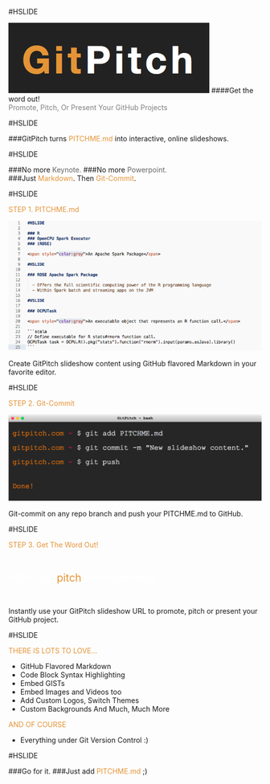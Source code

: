#HSLIDE

![LOGO](assets/gp-logo.png)
####Get the word out!
<br>
<span style="color:gray">Promote, Pitch, Or Present Your GitHub Projects</span>

#HSLIDE

###GitPitch turns <span style="color: #e49436; text-transform: none">PITCHME.md</span> into interactive, online slideshows.

#HSLIDE
<!-- .slide: data-autoslide="2000" -->

###No more <span style="color: #666666">Keynote.</span>
###<span class="fragment" data-fragment-index="1" data-autoslide="2000">No more <span style="color: #666666">Powerpoint.</span>
<br>
###<span class="fragment" data-fragment-index="2" data-autoslide="3000">Just <span style="color: #e49436">Markdown</span>. Then <span style="color: #e49436">Git-Commit</span>.</li>

#HSLIDE

<span style="color: #e49436">STEP 1. PITCHME.md</span>

![MARKDOWN](assets/markdown.png)

Create GitPitch slideshow content using GitHub flavored Markdown in your favorite editor.

#HSLIDE

<span style="color: #e49436">STEP 2. Git-Commit</span>

![TERMINAL](assets/terminal.png)

Git-commit on any repo branch and push your PITCHME.md to GitHub.

#HSLIDE

<span style="color: #e49436">STEP 3. Get The Word Out!</span>

<br>

<span style="font-size: 1.5em;"><span style="color:white">htt</span><span style="color:white">ps://git</span><span style="color: #e49436">pitch</span><span style="color: white">.com/user/repo</span></span>

<br>

Instantly use your GitPitch slideshow URL to promote, pitch or present your GitHub project.

#HSLIDE

<span style="color: #e49436">THERE IS LOTS TO LOVE...</span>

- GitHub Flavored Markdown
- Code Block Syntax Highlighting
- Embed GISTs
- Embed Images and Videos too
- Add Custom Logos, Switch Themes
- Custom Backgrounds And Much, Much More

<span style="color: #e49436">AND OF COURSE</span>
- Everything under Git Version Control :)

#HSLIDE

###Go for it.
###Just add <span style="color: #e49436; text-transform: none">PITCHME.md</span> ;)

